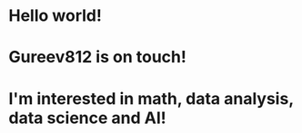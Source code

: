 # Hello world!
# Gureev812 is on touch! 
# I'm interested in math, data analysis, data science and AI!
